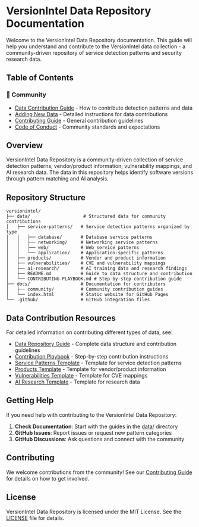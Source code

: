 # VersionIntel Data Repository Documentation

Welcome to the VersionIntel Data Repository documentation. This guide will help you understand and contribute to the VersionIntel data collection - a community-driven repository of service detection patterns and security research data.

## Table of Contents

### 👥 Community
- [Data Contribution Guide](community/data-contribution.md) - How to contribute detection patterns and data
- [Adding New Data](community/adding-new-data.md) - Detailed instructions for data contributions
- [Contributing Guide](../CONTRIBUTING.md) - General contribution guidelines
- [Code of Conduct](../CODE_OF_CONDUCT.md) - Community standards and expectations

## Overview

VersionIntel Data Repository is a community-driven collection of service detection patterns, vendor/product information, vulnerability mappings, and AI research data. The data in this repository helps identify software versions through pattern matching and AI analysis.

## Repository Structure

```
versionintel/
├── data/                    # Structured data for community contributions
│   ├── service-patterns/   # Service detection patterns organized by type
│   │   ├── database/       # Database service patterns
│   │   ├── networking/     # Networking service patterns
│   │   ├── web/            # Web service patterns
│   │   └── application/    # Application-specific patterns
│   ├── products/           # Vendor and product information
│   ├── vulnerabilities/    # CVE and vulnerability mappings
│   ├── ai-research/        # AI training data and research findings
│   ├── README.md           # Guide to data structure and contribution
│   └── CONTRIBUTING-PLAYBOOK.md # Step-by-step contribution guide
├── docs/                   # Documentation for contributors
│   ├── community/          # Community contribution guides
│   └── index.html          # Static website for GitHub Pages
└── .github/                # GitHub integration files
```

## Data Contribution Resources

For detailed information on contributing different types of data, see:

- [Data Repository Guide](../data/README.md) - Complete data structure and contribution guidelines
- [Contribution Playbook](../data/CONTRIBUTING-PLAYBOOK.md) - Step-by-step contribution instructions
- [Service Patterns Template](../data/service-patterns/TEMPLATE.md) - Template for service detection patterns
- [Products Template](../data/products/TEMPLATE.md) - Template for vendor/product information
- [Vulnerabilities Template](../data/vulnerabilities/TEMPLATE.md) - Template for CVE mappings
- [AI Research Template](../data/ai-research/TEMPLATE.md) - Template for research data

## Getting Help

If you need help with contributing to the VersionIntel Data Repository:

1. **Check Documentation**: Start with the guides in the [data/](../data/) directory
2. **GitHub Issues**: Report issues or request new pattern categories
3. **GitHub Discussions**: Ask questions and connect with the community

## Contributing

We welcome contributions from the community! See our [Contributing Guide](../CONTRIBUTING.md) for details on how to get involved.

## License

VersionIntel Data Repository is licensed under the MIT License. See the [LICENSE](../LICENSE) file for details.